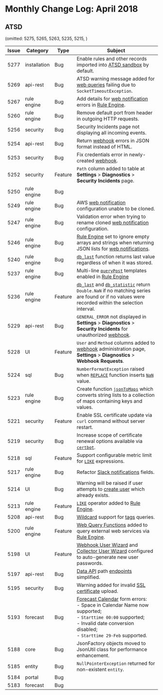 # Monthly Change Log: April 2018

## ATSD 

(omitted: 5275, 5265, 5263, 5235, 5215, )

**Issue**| **Category**    | **Type**    | **Subject**
-----|-------------|---------|----------------------
5277 | installation | Bug | Enable rules and other records imported into [ATSD sandbox](https://github.com/axibase/dockers/tree/atsd-sandbox#overview) by default.
5269 | api-rest | Bug | ATSD warning message added for [web queries](https://axibase.com/docs/atsd/rule-engine/functions.html#web-query) failing due to `SocketTimeoutException`.
5267 | rule engine | Bug | Add details for [web notification](https://axibase.com/docs/atsd/rule-engine/notifications/#creating-notifications) errors in [Rule Engine](https://axibase.com/docs/atsd/rule-engine/).
5260 | rule engine | Bug | Remove default port from header in outgoing HTTP requests.
5256 | security | Bug | Security Incidents page not displaying all incoming events.
5254 | api-rest | Bug | Return [webhook](https://axibase.com/docs/atsd/administration/user-authorization.html#webhook-user) errors in JSON format instead of HTML.
5253 | security | Bug | Fix credentials error in newly-created [webhook](https://axibase.com/docs/atsd/administration/user-authorization.html#webhook-user).
5252 | security | Feature | `Path` column added to table at **Settings** > **Diagnostics** > **Security Incidents** page.
5250 | rule engine | Bug |
5249 | rule engine | Bug | AWS [web notification](https://axibase.com/docs/atsd/rule-engine/notifications/#creating-notifications) configuration unable to be cloned.
5247 | rule engine | Bug | Validation error when trying to rename cloned [web notification](https://axibase.com/docs/atsd/rule-engine/notifications/#creating-notifications) configuration.
5246 | rule engine | Bug | [Rule Engine](https://axibase.com/docs/atsd/rule-engine/) set to ignore empty arrays and strings when returning JSON lists for [web notifications](https://axibase.com/docs/atsd/rule-engine/notifications/#creating-notifications).
5240 | rule engine | Bug | [`db_last`](https://axibase.com/docs/atsd/rule-engine/functions-series.html#db-last) function returns last value regardless of when it was stored.
5237 | rule engine | Bug | Multi-line [`queryPost`](https://github.com/axibase/atsd/blob/master/rule-engine/functions-web-query.md#querypost) templates enabled in [Rule Engine](https://github.com/axibase/atsd/tree/master/rule-engine)
5236 | rule engine | Feature | [`db_last`](https://github.com/axibase/atsd/blob/master/rule-engine/functions-series.md#db_laststring-m) and [`db_statistic`](https://axibase.com/docs/atsd/rule-engine/functions-series.html#db-statistic) return `Double.NaN` if no matching series are found or if no values were recorded within the selection interval.
5229 | api-rest | Bug | `GENERAL_ERROR` not displayed in **Settings** > **Diagnostics** > **Security Incidents** for unauthorized [webhook](https://axibase.com/docs/atsd/administration/user-authorization.html#webhook-user).
5228 | UI | Feature | `User` and `Method` columns added to [webhook](https://axibase.com/docs/atsd/administration/user-authorization.html#webhook-user) administration page, **Settings** > **Diagnostics** > **Webhook Requests**.
5224 | sql | Bug | `NumberFormatException` raised when [`REPLACE`](https://axibase.com/docs/atsd/sql/#string-functions) function inserts [`NaN`](https://axibase.com/docs/atsd/sql/#not-a-number-nan) value.
5223 | rule engine | Bug | Create function [`jsonToMaps`](https://axibase.com/docs/atsd/rule-engine/functions-table.html#jsontomaps) which converts string lists to a collection of maps containing keys and values.
5221 | security | Feature | Enable SSL certificate update via `curl` command without server restart.
5219 | security | Bug | Increase scope of certificate renewal options available via [`certbot`](https://axibase.com/docs/atsd/administration/ssl-lets-encrypt.html#certbot-installation).
5218 | sql | Feature | Support configurable metric limit for [`LIKE`](https://axibase.com/docs/atsd/sql/#like-expression) expressions.
5217 | rule engine | Bug | Refactor [Slack notifications](https://axibase.com/docs/atsd/rule-engine/notifications/slack.html) fields.
5214 | UI | Bug | Warning will be raised if user attempts to [create user](https://axibase.com/docs/atsd/administration/user-authentication.html#user-authentication) which already exists.
5213 | rule engine | Feature | [`LIKE`](https://axibase.com/docs/atsd/rule-engine/functions-collection.html#like) operator added to [Rule Engine](https://axibase.com/docs/atsd/rule-engine/).
5208 | api-rest | Bug | [Wildcard](https://axibase.com/docs/atsd/api/data/#wildcards) support for [tags](https://axibase.com/docs/atsd/api/data/messages/examples/query/messages-query-tags.html) queries.
5200 | rule engine | Feature | [Web Query Functions](https://axibase.com/docs/atsd/rule-engine/functions-web-query.html) added to query external web services via [Rule Engine](https://axibase.com/docs/atsd/rule-engine/).
5198 | UI | Feature | [Webhook User Wizard](https://axibase.com/docs/atsd/api/data/messages/webhook.html#webhook-user-wizard) and [Collector User Wizard](https://axibase.com/docs/atsd/administration/collector-account.html#collector-user-wizard) configured to auto-generate new user passwords.
5197 | api-rest | Bug | [Data API](https://axibase.com/docs/atsd/api/data/) path [endpoints](https://axibase.com/docs/atsd/api/data/#data-api-endpoints) simplified.
5195 | security | Bug | Warning added for invalid [SSL certificate](https://axibase.com/docs/atsd/administration/ssl-self-signed.html) upload.
5193 | forecast | Bug |[Forecast Calendar](https://axibase.com/docs/atsd/forecasting/calendar_exceptions_testing.html#calendar) form errors:<br> - Space in Calendar Name now supported;<br> - `Starttime 00:00` supported;<br> - Invalid date conversion disabled;<br> - `Starttime 29-Feb` supported.
5188 | core | Bug | JsonFactory objects moved to JsonUtil class for performance enhancement.
5185 | entity | Bug | `NullPointerException` returned for non-existent `entity`.
5184 | portal | Bug |
5183 | forecast | Bug | 